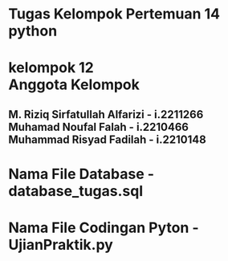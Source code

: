 # Tugas Kelompok Pertemuan 14 python
<h1> kelompok 12 <br>Anggota Kelompok</h1>
<h2> 
 M. Riziq Sirfatullah Alfarizi - i.2211266
 <br>Muhamad  Noufal Falah - i.2210466
 <br>Muhammad  Risyad Fadilah - i.2210148</h2>

# Nama File Database - database_tugas.sql
# Nama File Codingan Pyton - UjianPraktik.py
 
